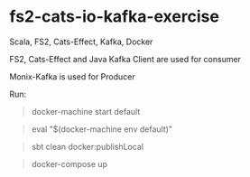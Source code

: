 # fs2-cats-io-kafka-exercise
Scala, FS2, Cats-Effect, Kafka, Docker

FS2, Cats-Effect and Java Kafka Client are used for consumer

Monix-Kafka is used for Producer

Run:

> docker-machine start default

> eval "$(docker-machine env default)"

> sbt clean docker:publishLocal

> docker-compose up